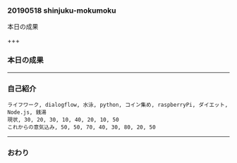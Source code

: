 ### 20190518 shinjuku-mokumoku


本日の成果


+++


### 本日の成果


---


### 自己紹介

<canvas data-chart="radar">

    ライフワーク, dialogflow, 水泳, python, コイン集め, raspberryPi, ダイエット, Node.js, 銭湯
    現状, 30, 20, 30, 10, 40, 20, 10, 50
    これからの意気込み, 50, 50, 70, 40, 30, 80, 20, 50

</canvas>

---


### おわり
